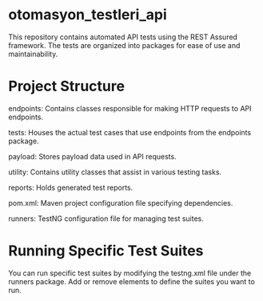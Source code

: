# otomasyon_testleri_api

This repository contains automated API tests using the REST Assured framework. The tests are organized into packages for ease of use and maintainability.


# Project Structure

endpoints: Contains classes responsible for making HTTP requests to API endpoints.

tests: Houses the actual test cases that use endpoints from the endpoints package.

payload: Stores payload data used in API requests.

utility: Contains utility classes that assist in various testing tasks.

reports: Holds generated test reports.

pom.xml: Maven project configuration file specifying dependencies.

runners: TestNG configuration file for managing test suites.

# Running Specific Test Suites

You can run specific test suites by modifying the testng.xml file under the runners package. Add or remove elements to define the suites you want to run.


